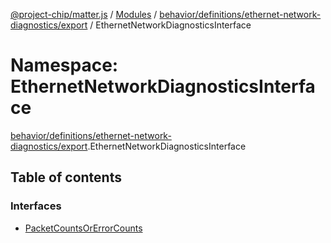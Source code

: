 [@project-chip/matter.js](../README.md) / [Modules](../modules.md) / [behavior/definitions/ethernet-network-diagnostics/export](behavior_definitions_ethernet_network_diagnostics_export.md) / EthernetNetworkDiagnosticsInterface

# Namespace: EthernetNetworkDiagnosticsInterface

[behavior/definitions/ethernet-network-diagnostics/export](behavior_definitions_ethernet_network_diagnostics_export.md).EthernetNetworkDiagnosticsInterface

## Table of contents

### Interfaces

- [PacketCountsOrErrorCounts](../interfaces/behavior_definitions_ethernet_network_diagnostics_export.EthernetNetworkDiagnosticsInterface.PacketCountsOrErrorCounts.md)
